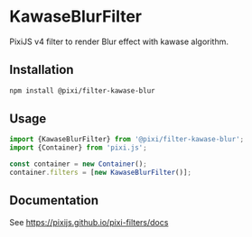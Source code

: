 # KawaseBlurFilter

PixiJS v4 filter to render Blur effect with kawase algorithm.

## Installation

```bash
npm install @pixi/filter-kawase-blur
```

## Usage

```js
import {KawaseBlurFilter} from '@pixi/filter-kawase-blur';
import {Container} from 'pixi.js';

const container = new Container();
container.filters = [new KawaseBlurFilter()];
```

## Documentation

See https://pixijs.github.io/pixi-filters/docs
